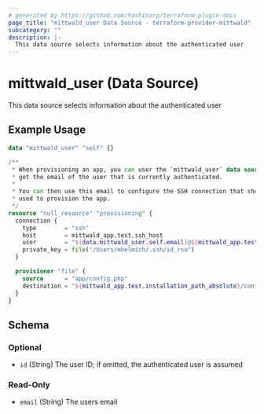 ```yaml
---
# generated by https://github.com/hashicorp/terraform-plugin-docs
page_title: "mittwald_user Data Source - terraform-provider-mittwald"
subcategory: ""
description: |-
  This data source selects information about the authenticated user
---
```


# mittwald_user (Data Source)

This data source selects information about the authenticated user

## Example Usage

```terraform
data "mittwald_user" "self" {}

/**
 * When provisioning an app, you can user the `mittwald_user` data source to
 * get the email of the user that is currently authenticated.
 *
 * You can then use this email to configure the SSH connection that should be
 * used to provision the app.
 */
resource "null_resource" "provisioning" {
  connection {
    type        = "ssh"
    host        = mittwald_app.test.ssh_host
    user        = "${data.mittwald_user.self.email}@${mittwald_app.test.short_id}"
    private_key = file("/Users/mhelmich/.ssh/id_rsa")
  }

  provisioner "file" {
    source      = "app/config.php"
    destination = "${mittwald_app.test.installation_path_absolute}/config.php"
  }
}
```

<!-- schema generated by tfplugindocs -->
## Schema

### Optional

- `id` (String) The user ID; if omitted, the authenticated user is assumed

### Read-Only

- `email` (String) The users email
